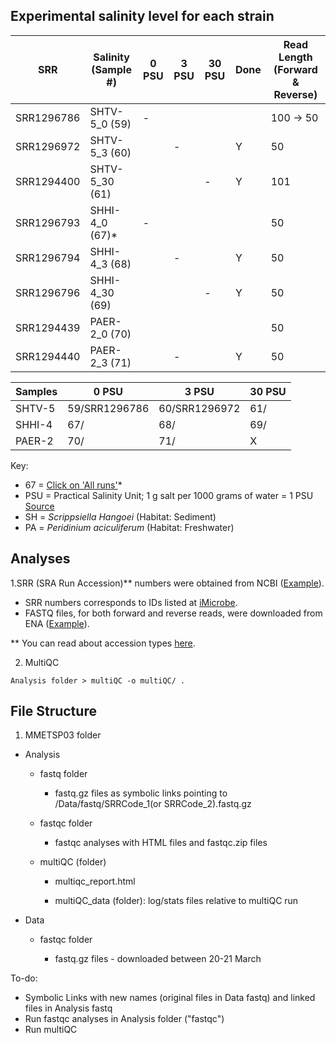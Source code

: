 ## Experimental salinity level for each strain

| SRR        | Salinity (Sample #)|  0 PSU | 3 PSU	| 30 PSU	| Done | Read Length (Forward & Reverse)|
|--------    | -------------------|-----   |---	   |---	    | ---  | -----|
| SRR1296786 |  SHTV-5_0 (59) 	     |   	-    |  	    |   	    |     |  100 -> 50 |
| SRR1296972 |  SHTV-5_3 (60) 	     |   	    |  - 	  |   	    | Y    |   50 |
| SRR1294400 | SHTV-5_30 (61)	       |   	    |   	  |  - 	 | Y       | 101  |
| SRR1296793 | SHHI-4_0 (67)*       |   -    |  	   |   	  |        |  50 |
| SRR1296794 | SHHI-4_3 (68)	       |   	    |  -	  |   	  | Y       |  50 |
| SRR1296796 | SHHI-4_30 (69)	       |    	   |  	   |   -	 | Y       |  50 |
| SRR1294439 | PAER-2_0 (70)       |        |      |      |         | 50 |
| SRR1294440 | PAER-2_3 (71)	       |   	    |  -	  |   	  | Y       |   50 |

| Samples|  0 PSU          |  3 PSU            | 30 PSU |
|--------| -------         |------             |------	 |
| SHTV-5 | 59/SRR1296786   | 60/SRR1296972	    |  61/	  | 
| SHHI-4 |  67/            | 68/               |  69/   |
| PAER-2 |  70/            |  71/              |    X    |

Key:

+ 67 = [Click on 'All runs'](https://www.ncbi.nlm.nih.gov/sra/?term=SRR1294439)*
+ PSU = Practical Salinity Unit; 1 g salt per 1000 grams of water = 1 PSU [Source](https://podaac.jpl.nasa.gov/SeaSurfaceSalinity)
+ SH = *Scrippsiella Hangoei* (Habitat: Sediment)
+ PA = *Peridinium aciculiferum* (Habitat: Freshwater)

## Analyses

1.SRR (SRA Run Accession)** numbers were obtained from NCBI ([Example](https://www.ncbi.nlm.nih.gov/sra?LinkName=biosample_sra&from_uid=2740276)).
* SRR numbers corresponds to IDs listed at [iMicrobe](https://www.imicrobe.us/#/investigators/180).
* FASTQ files, for both forward and reverse reads, were downloaded from ENA ([Example](https://www.ebi.ac.uk/ena/data/view/SRR1294400)).

** You can read about accession types [here](https://www.ncbi.nlm.nih.gov/books/NBK56913/#search.what_do_the_different_sra_accessi).

2. MultiQC

```
Analysis folder > multiQC -o multiQC/ .
```

## File Structure

1. MMETSP03 folder

* Analysis

  * fastq folder
  
    * fastq.gz files as symbolic links pointing to /Data/fastq/SRRCode_1(or SRRCode_2).fastq.gz
  
  * fastqc folder
  
    * fastqc analyses with HTML files and fastqc.zip files
  
  * multiQC (folder)
  
    * multiqc_report.html
    
    * multiQC_data (folder): log/stats files relative to multiQC run

* Data

  * fastqc folder
  
    * fastq.gz files - downloaded between 20-21 March

To-do:

 - Symbolic Links with new names (original files in Data fastq) and linked files in Analysis fastq
 - Run fastqc analyses in Analysis folder ("fastqc")
 - Run multiQC
 
